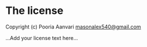 # The license

Copyright (c) Pooria Aanvari <masonalex540@gmail.com>

...Add your license text here...